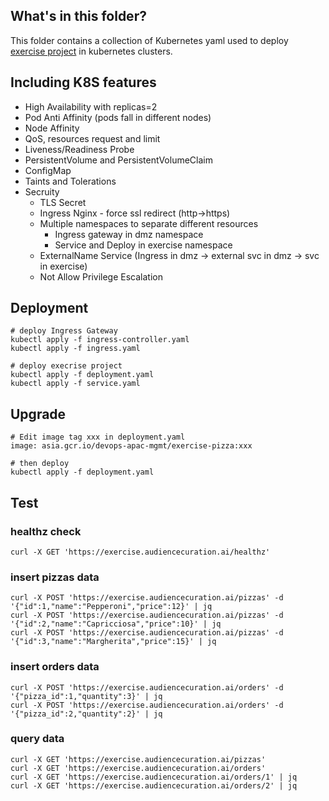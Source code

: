 
## What's in this folder?

This folder contains a collection of Kubernetes yaml used to deploy [exercise project](https://github.com/wadexu007/geekbang_go/tree/main/httpserver3) in kubernetes clusters. 

## Including K8S features
* High Availability with replicas=2
* Pod Anti Affinity (pods fall in different nodes)
* Node Affinity
* QoS, resources request and limit
* Liveness/Readiness Probe
* PersistentVolume and PersistentVolumeClaim
* ConfigMap
* Taints and Tolerations
* Secruity
   * TLS Secret
   * Ingress Nginx - force ssl redirect (http->https)
   * Multiple namespaces to separate different resources
     * Ingress gateway in dmz namespace
     * Service and Deploy in exercise namespace
   * ExternalName Service (Ingress in dmz -> external svc in dmz -> svc in exercise)
   * Not Allow Privilege Escalation

## Deployment
```
# deploy Ingress Gateway
kubectl apply -f ingress-controller.yaml
kubectl apply -f ingress.yaml

# deploy execrise project
kubectl apply -f deployment.yaml
kubectl apply -f service.yaml
```

## Upgrade
```
# Edit image tag xxx in deployment.yaml
image: asia.gcr.io/devops-apac-mgmt/exercise-pizza:xxx

# then deploy
kubectl apply -f deployment.yaml
```

## Test
### healthz check
```
curl -X GET 'https://exercise.audiencecuration.ai/healthz'
```

### insert pizzas data
```
curl -X POST 'https://exercise.audiencecuration.ai/pizzas' -d '{"id":1,"name":"Pepperoni","price":12}' | jq
curl -X POST 'https://exercise.audiencecuration.ai/pizzas' -d '{"id":2,"name":"Capricciosa","price":10}' | jq
curl -X POST 'https://exercise.audiencecuration.ai/pizzas' -d '{"id":3,"name":"Margherita","price":15}' | jq
```

### insert orders data
```
curl -X POST 'https://exercise.audiencecuration.ai/orders' -d '{"pizza_id":1,"quantity":3}' | jq
curl -X POST 'https://exercise.audiencecuration.ai/orders' -d '{"pizza_id":2,"quantity":2}' | jq
```

### query data
```
curl -X GET 'https://exercise.audiencecuration.ai/pizzas'
curl -X GET 'https://exercise.audiencecuration.ai/orders'
curl -X GET 'https://exercise.audiencecuration.ai/orders/1' | jq 
curl -X GET 'https://exercise.audiencecuration.ai/orders/2' | jq
```
